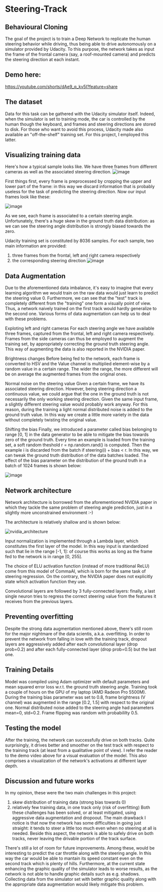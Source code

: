 # Steering-Track
## Behavioural Cloning
The goal of the project is to train a Deep Network to replicate the human steering behavior while driving, thus being able to drive autonomously on a simulator provided by Udacity. To this purpose, the network takes as input the frame of the frontal camera (say, a roof-mounted camera) and predicts the steering direction at each instant.

## Demo here:
https://youtube.com/shorts/dAe9_q_kv5I?feature=share

## The dataset
Data for this task can be gathered with the Udacity simulator itself. Indeed, when the simulator is set to training mode, the car is controlled by the human though the keyboard, and frames and steering directions are stored to disk. For those who want to avoid this process, Udacity made also available an "off-the-shelf" training set. For this project, I employed this latter.

## Visualizing training data
Here's how a typical sample looks like. We have three frames from different cameras as well as the associated steering direction.
![image](https://user-images.githubusercontent.com/105145597/168440224-9258c2e1-e583-40a1-b30f-1066ff7a0e81.png)

First things first, every frame is preprocessed by cropping the upper and lower part of the frame: in this way we discard information that is probably useless for the task of predicting the steering direction. Now our input frames look like these:

![image](https://user-images.githubusercontent.com/105145597/168440267-7619c501-d255-414e-873f-1d7c24f24cf1.png)

As we see, each frame is associated to a certain steering angle. Unfortunately, there's a huge skew in the ground truth data distribution: as we can see the steering angle distribution is strongly biased towards the zero.




Udacity training set is constituted by 8036 samples. For each sample, two main information are provided:
1. three frames from the frontal, left and right camera respectively
2. the corresponding steering direction
![image](https://user-images.githubusercontent.com/105145597/168439792-82e70a8f-615e-430e-ae56-b026a03f9ec5.png)

## Data Augmentation
Due to the aforementioned data imbalance, it's easy to imagine that every learning algorithm we would train on the raw data would just learn to predict the steering value 0. Furthermore, we can see that the "test" track is completely different from the "training" one form a visually point of view. Thus, a network naively trained on the first track would hardly generalize to the second one. Various forms of data augmentation can help us to deal with these problems.

Exploting left and right cameras
For each steering angle we have available three frames, captured from the frontal, left and right camera respectively. Frames from the side cameras can thus be employed to augment the training set, by appropriately correcting the ground truth steering angle. This way of augmenting the data is also reported in the NVIDIA paper.

Brightness changes
Before being fed to the network, each frame is converted to HSV and the Value channel is multiplied element-wise by a random value in a certain range. The wider the range, the more different will be on average the augmented frames from the original ones.

Normal noise on the steering value
Given a certain frame, we have its associated steering direction. However, being steering direction a continuous value, we could argue that the one in the ground truth is not necessarily the only working steering direction. Given the same input frame, a slightly different steering value would probably work anyway. For this reason, during the training a light normal distributed noise is added to the ground truth value. In this way we create a little more variety in the data without completely twisting the original value.

Shifting the bias
Finally, we introduced a parameter called bias belonging to range [0, 1] in the data generator to be able to mitigate the bias towards zero of the ground truth. Every time an example is loaded from the training set, a soft random theshold r = np.random.rand() is computed. Then the example i is discarded from the batch if steering(i) + bias < r. In this way, we can tweak the ground truth distribution of the data batches loaded. The effect of the bias parameter on the distribution of the ground truth in a batch of 1024 frames is shown below:

![image](https://user-images.githubusercontent.com/105145597/168439767-342cba1e-7315-480d-9425-18400e47a679.png)


## Network architecture
Network architecture is borrowed from the aforementioned NVIDIA paper in which they tackle the same problem of steering angle prediction, just in a slightly more unconstrained environment :-)

The architecture is relatively shallow and is shown below:

![nvidia_architecture](https://user-images.githubusercontent.com/105145597/168439719-691c5f1e-7373-4ff7-b077-70073d7e7742.png)

Input normalization is implemented through a Lambda layer, which constitutes the first layer of the model. In this way input is standardized such that lie in the range [-1, 1]: of course this works as long as the frame fed to the network is in range [0, 255].

The choice of ELU activation function (instead of more traditional ReLU) come from this model of CommaAI, which is born for the same task of steering regression. On the contrary, the NVIDIA paper does not explicitly state which activation function they use.

Convolutional layers are followed by 3 fully-connected layers: finally, a last single neuron tries to regress the correct steering value from the features it receives from the previous layers.

## Preventing overfitting
Despite the strong data augmentation mentioned above, there's still room for the major nightmare of the data scientis, a.k.a. overfitting. In order to prevent the network from falling in love with the training track, dropout layers are aggressively added after each convolutional layer (drop prob=0.2) and after each fully-connected layer (drop prob=0.5) but the last one.

## Training Details
Model was compiled using Adam optimizer with default parameters and mean squared error loss w.r.t. the ground truth steering angle. Training took a couple of hours on the GPU of my laptop (AMD Radeon Pro 5500M). During the training bias parameter was set to 0.8, frame brightness (V channel) was augmented in the range [0.2, 1.5] with respect to the original one. Normal distributed noise added to the steering angle had parameters mean=0, std=0.2. Frame flipping was random with probabililty 0.5.

## Testing the model
After the training, the network can successfully drive on both tracks. Quite surprisingly, it drives better and smoother on the test track with respect to the training track (at least from a qualitative point of view). I refer the reader to the demo video above for a visual evaluation of the model. This also comprises a visualization of the network's activations at different layer depth.

## Discussion and future works
In my opinion, these were the two main challenges in this project:

1. skew distribution of training data (strong bias towards 0)
2. relatively few training data, in one track only (risk of overfitting)
Both these challenges has been solved, or at least mitigated, using aggressive data augmentation and dropoout. The main drawback I notice is that now the network has some difficulties in going just straight: it tends to steer a little too much even when no steering at all is needed. Beside this aspect, the network is able to safely drive on both tracks, never leaving the drivable portion of the track surface.

There's still a lot of room for future improvements. Among these, would be interesting to predict the car throttle along with the steering angle. In this way the car would be able to mantain its speed constant even on the second track which is plenty of hills. Furthermore, at the current state enhancing the graphic quality of the simulator leads to worse results, as the network is not able to handle graphic details such as e.g. shadows. Collecting data from the simulator set with better graphic quality along with the appropriate data augmentation would likely mitigate this problem.





